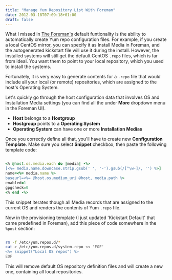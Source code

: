 ```yaml
---
title: "Manage Yum Repository List With Foreman"
date: 2012-03-18T07:09:18+01:00
draft: false
---
```


What I missed in [The Foreman's](http://theforeman.org/) default funtionality is the ability to automatically create Yum repo configuration files. For example, if you create a local CentOS mirror, you can specify it as Install Media in Foreman, and the autogenerated kickstart file will use it during the install. However, the installed systems will still get the default CentOS `.repo` files, which is far from ideal. You want them to point to your local repository, which you used to install the systems.

Fortunately, it is very easy to generate contents for a `.repo` file that would include all your local (or remote) repositories, which are assigned to the host's Operating System.

Let's quickly go through the host configuration data that involves OS and Installation Media settings (you can find all the under __More__ dropdown menu in the Foreman UI).

* **Host** belongs to a **Hostgroup**
* **Hostgroup** points to a **Operating System**
* **Operating System** can have one or more **Installation Medias**

Once you correctly define all that, you'll have to create new **Configuration Template**. Make sure you select __Snippet__ checkbox, then paste the following template code:

```ruby

<% @host.os.media.each do |media| -%>
[<%= media.name.downcase.strip.gsub(' ', '-').gsub(/[^\w-]/, '') %>]
name=<%= media.name %>
baseurl=<%= @host.os.medium_uri @host, media.path %>
enabled=1
gpgcheck=0
<% end -%>

```

This snippet iterates though all Media records that are assigned to the current OS and renders the contents of Yum `.repo` file.

Now in the provisioning template (I just updated 'Kickstart Default' that came predefined in Foreman), add this piece of code somewhere in the `%post` section:

```bash

rm -f /etc/yum.repos.d/*
cat > /etc/yum.repos.d/system.repo << 'EOF'
<%= snippet("Local OS repos") %>
EOF

```

This will remove default OS repository definition files and will create a new one, containing all local repositories.

